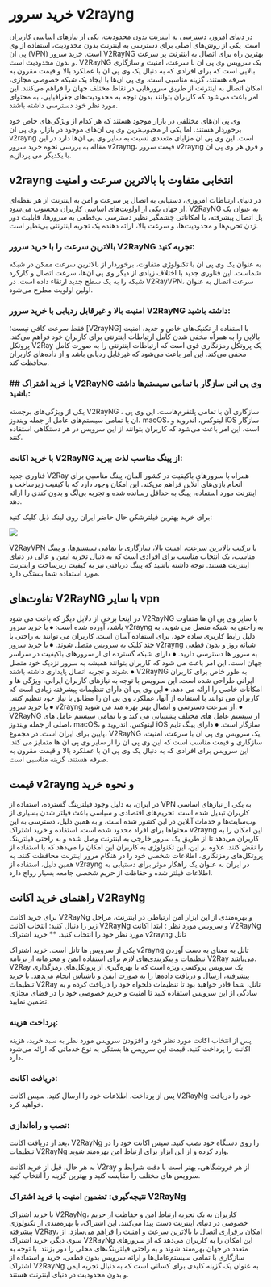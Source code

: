# خرید سرور v2rayng

در دنیای امروز، دسترسی به اینترنت بدون محدودیت، یکی از نیازهای اساسی کاربران است. یکی از روش‌های اصلی برای دسترسی به اینترنت بدون محدودیت، استفاده از وی پی ان (VPN) است. خرید سرور  V2RayNG بهترین راه برای اتصال به اینترنت پر سرعت و بدون محدودیت است. V2RayNG یک سرویس وی پی ان با سرعت، امنیت و سازگاری بالایی است که برای افرادی که به دنبال یک وی پی ان با عملکرد بالا و قیمت مقرون به صرفه هستند، گزینه مناسبی است. وی پی ان‌ها با ایجاد یک شبکه خصوصی مجازی، امکان اتصال به اینترنت از طریق سرورهایی در نقاط مختلف جهان را فراهم می‌کنند. این امر باعث می‌شود که کاربران بتوانند بدون توجه به محدودیت‌های جغرافیایی، به محتوای مورد نظر خود دسترسی داشته باشند.

وی پی ان‌های مختلفی در بازار موجود هستند که هر کدام از ویژگی‌های خاص خود برخوردار هستند. اما یکی از محبوب‌ترین وی پی ان‌های موجود در بازار، وی پی ان v2rayng است. این وی پی ان مزایای متعددی نسبت به سایر وی پی ان‌ها دارد در این مقاله به بررسی نحوه خرید سرور v2rayng، قیمت سرور v2rayng و فرق هر وی پی ان با یکدیگر می پردازیم.

## v2rayng انتخابی متفاوت با بالاترین سرعت و امنیت
در دنیای ارتباطات امروزی، دستیابی به اتصال پر سرعت و امن به اینترنت از هر نقطه‌ای از جهان یکی از اولویت‌های اساسی کاربران محسوب می‌شود. V2RayNG به عنوان یک پل اتصال پیشرفته، با امکاناتی چشمگیر نظیر دسترسی بی‌قطعی به سرورها، قابلیت دور زدن تحریم‌ها و محدودیت‌ها، و سرعت بالا، ارائه دهنده یک تجربه اینترنتی بی‌نظیر است.

### بالاترین سرعت را با خرید سرور V2RayNG تجربه کنید:
 به عنوان یک وی پی ان با تکنولوژی متفاوت، برخوردار از بالاترین سرعت ممکن در شبکه شماست. این فناوری جدید با اختلاف زیادی از دیگر وی پی ان‌ها، سرعت اتصال و کارکرد شبکه را به یک سطح جدید ارتقاء داده است. در V2RayVPN، سرعت اتصال به عنوان اولین اولویت مطرح می‌شود.

### امنیت بالا و غیرقابل ردیابی با خرید سرور V2RayNG داشته باشید:
فقط سرعت کافی نیست؛ [V2rayNG] با استفاده از تکنیک‌های خاص و جدید، امنیت بالایی را به همراه مخفی شدن کامل ارتباطات اینترنتی برای کاربران خود فراهم می‌کند. پروتکل V2Ray یک پروتکل رمزنگاری قوی است که ارتباطات اینترنتی را به صورت کامل مخفی می‌کند. این امر باعث می‌شود که غیرقابل ردیابی باشد و از داده‌های کاربران محافظت کند.

### ## با خرید اشتراک V2RayNG وی پی انی سازگار با تمامی سیستم‌ها داشته باشید:
یکی از ویژگی‌های برجسته V2RayNG ، سازگاری آن با تمامی پلتفرم‌هاست. این وی پی ان با تمامی سیستم‌های عامل از جمله ویندوز، macOS، لینوکس، اندروید و iOS سازگار است. این امر باعث می‌شود که کاربران بتوانند از این سرویس در هر دستگاهی استفاده کنند.

###  با خرید اکانت V2RayNG  از پینگ مناسب لذت ببرید:
فناوری جدید V2Ray همراه با سرورهای باکیفیت در کشور آلمان، پینگ مناسبی برای انجام بازی‌های آنلاین فراهم می‌کند. این امکان وجود دارد که با کیفیت زیرساخت و اینترنت مورد استفاده، پینگ به حداقل رسانده شده و تجربه بی‌لگ و بدون کندی را ارائه دهد.

برای خرید بهترین فیلترشکن حال حاضر ایران روی لینک ذیل کلیک کنید:

![](https://github.com/vpnshop/vpn/assets/151216516/a2195900-5396-48d0-b978-4a267ed7a6d6)


V2RayVPN با ترکیب بالاترین سرعت، امنیت بالا، سازگاری با تمامی سیستم‌ها، و پینگ مناسب، یک انتخاب مناسب برای افرادی است که به دنبال تجربه ایمن و عالی در دنیای اینترنت هستند. توجه داشته باشید که پینگ دریافتی نیز به کیفیت زیرساخت و اینترنت مورد استفاده شما بستگی دارد.

## تفاوت‌های V2RayNG با سایر vpn
در اینجا برخی از دلایل دیگر که باعث می شود V2RayNG با سایر وی پی ان ها متفاوت باشد، آورده شده است:
⦁	با خرید سرور v2rayng  به راحتی به شبکه متصل می شوید. به دلیل رابط کاربری ساده خود، برای استفاده آسان است. کاربران می توانند به راحتی با چند کلیک به سرویس متصل شوند.
⦁	با خرید سرور v2rayng شبانه روز و بدون قطعی به سرور ها دسترسی دارید.
⦁	دارای شبکه گسترده ای از سرورهای باکیفیت در سراسر جهان است. این امر باعث می شود که کاربران بتوانند همیشه به سرور نزدیک خود متصل شوند و تجربه اتصال پایداری داشته باشند.
⦁	V2RayNG به طور خاص برای کاربران ایرانی طراحی شده است. این سرویس با توجه به نیازهای کاربران ایرانی، ویژگی ها و امکانات خاصی را ارائه می دهد.
⦁	این وی پی ان دارای تنظیمات پیشرفته زیادی است که کاربران می توانند با استفاده از آنها، عملکرد وی پی ان را مطابق با نیاز خود تنظیم کنند.
⦁	با خرید سرور v2rayng  از سرعت دسترسی و اتصال بهتر بهره مند می شوید.
⦁	V2RayNG از سیستم عامل های مختلف پشتیبانی می کند و با تمامی سیستم عامل های اصلی از جمله ویندوز، macOS، لینوکس، اندروید و iOS سازگار است.
⦁	دارای پینگ تایم پایین برای ایران است. 
در مجموع، V2RayNG یک سرویس وی پی ان با سرعت، امنیت، سازگاری و قیمت مناسب است که این وی پی ان را از سایر وی پی ان ها متمایز می کند. این سرویس برای افرادی که به دنبال یک وی پی ان با عملکرد بالا و قیمت مقرون به صرفه هستند، گزینه مناسبی است.

## قیمت v2rayng و نحوه خرید 
در ایران، به دلیل وجود فیلترینگ گسترده، استفاده از VPN به یکی از نیازهای اساسی کاربران تبدیل شده است. تحریم‌های اقتصادی و سیاسی باعث فیلتر شدن بسیاری از وب‌سایت‌ها و خدمات آنلاین در این کشور شده است، و به همین دلیل، دسترسی به این محتواها برای افراد محدود شده است. استفاده و خرید اشتراک v2rayng این امکان را به کاربران می‌دهد تا از طریق یک سرور خارجی به اینترنت وصل شده و به راحتی فیلترینگ را نقض کنند. 
علاوه بر این، این تکنولوژی به کاربران این امکان را می‌دهد که با استفاده از پروتکل‌های رمزنگاری، اطلاعات شخصی خود را در هنگام مرور اینترنت محافظت کنند. به همین دلیل، استفاده از v2rayng در ایران به عنوان یک راهکار موثر برای دستیابی به اطلاعات فیلتر شده و حفاظت از حریم شخصی جامعه بسیار رواج دارد.

## راهنمای خرید اکانت V2RayNg
برای خرید اکانت V2RayNg و بهره‌مندی از این ابزار امن ارتباطی در اینترنت، مراحل زیر را دنبال کنید:
انتخاب اکانت V2RayNg و سرویس مورد نظر :
ابتدا اکانت V2RayNg مورد نظر خود را انتخاب کنید. 
** خرید اشتراک v2rayng تانل

یکی از سرویس ها تانل است. خرید اشتراک v2rayng تانل به معنای به دست آوردن تنظیمات و پیکربندی‌های لازم برای استفاده ایمن و محرمانه از برنامه V2Ray می‌باشد. V2Ray یک سرویس پروکسی ویژه است که با بهره‌گیری از پروتکل‌های رمزگذاری پیشرفته، ارسال و دریافت داده‌ها را به صورت ایمن و ناشناس انجام می‌دهد. 
با خرید تنظیمات V2Ray تانل، شما قادر خواهید بود تا تنظیمات دلخواه خود را دریافت کرده و به سادگی از این سرویس استفاده کنید تا امنیت و حریم خصوصی خود را در فضای مجازی تضمین نمایید.

 

### پرداخت هزینه:
پس از انتخاب اکانت مورد نظر خود و افزودن سرویس مورد نظر به سبد خرید، هزینه اکانت را پرداخت کنید. قیمت این سرویس ها بستگی به نوع خدماتی که ارائه می‌شود دارد.

### دریافت اکانت:
پس از پرداخت، اطلاعات خود را ارسال کنید. سپس اکانت V2RayNg خود را دریافت خواهید کرد.

### نصب و راه‌اندازی:
بعد از دریافت اکانت، V2RayNg را روی دستگاه خود نصب کنید. سپس اکانت خود را در تنظیمات V2RayNg وارد کرده و از این ابزار برای ارتباط امن بهره‌مند شوید.

به هر حال، قبل از خرید اکانت V2ray از هر فروشگاهی، بهتر است با دقت شرایط و سرویس های مختلف را مقایسه کنید و بهترین گزینه را انتخاب کنید.


### نتیجه‌گیری: تضمین امنیت با خرید اشتراک V2RayNg

با خرید اشتراک V2RayNg، کاربران به یک تجربه ارتباط امن و حفاظت از حریم خصوصی در دنیای اینترنت دست پیدا می‌کنند. این اشتراک، با بهره‌مندی از تکنولوژی پیشرفته V2Ray، امکان برقراری اتصال با بالاترین سرعت و امنیت را فراهم می‌سازد. 
از سوی دیگر، خرید اشتراک V2RayNg این امکان را به کاربران می‌دهد که از سرورهای متعدد در جهان بهره‌مند شوند و به راحتی فیلترینگ‌های محلی را دور بزنند. با توجه به سازگاری با تمامی سیستم‌عامل‌ها و ارائه سرویس بدون قطعی، خرید و استفاده از اشتراک V2RayNg به عنوان یک گزینه کلیدی برای کسانی است که به دنبال تجربه ایمن و بدون محدودیت در دنیای اینترنت هستند.
